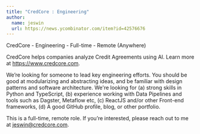 ```yaml
---
title: "CredCore : Engineering"
author:
  name: jeswin
  url: https://news.ycombinator.com/item?id=42576676
---
```

CredCore - Engineering - Full-time - Remote (Anywhere)

CredCore helps companies analyze Credit Agreements using AI. Learn more at <a href="https:&#x2F;&#x2F;www.credcore.com" rel="nofollow">https:&#x2F;&#x2F;www.credcore.com</a>.

We’re looking for someone to lead key engineering efforts. You should be good at modularizing and abstracting ideas, and be familiar with design patterns and software architecture. We&#x27;re looking for (a) strong skills in Python and TypeScript, (b) experience working with Data Pipelines and tools such as Dagster, Metaflow etc, (c) ReactJS and&#x2F;or other Front-end frameworks, (d) A good GitHub profile, blog, or other portfolio.

This is a full-time, remote role. If you’re interested, please reach out to me at jeswin@credcore.com.
<JobApplication />
